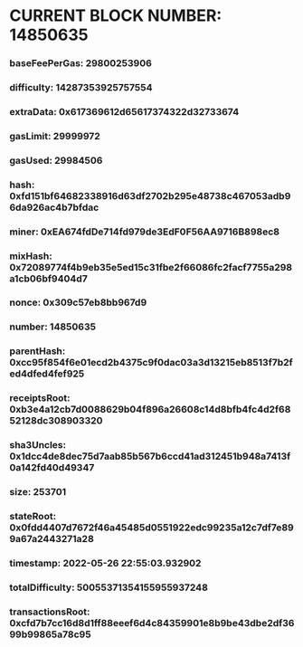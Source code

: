 # CURRENT BLOCK NUMBER: 14850635

### baseFeePerGas: 29800253906
### difficulty: 14287353925757554
### extraData: 0x617369612d65617374322d32733674
### gasLimit: 29999972
### gasUsed: 29984506
### hash: 0xfd151bf64682338916d63df2702b295e48738c467053adb96da926ac4b7bfdac
### miner: 0xEA674fdDe714fd979de3EdF0F56AA9716B898ec8
### mixHash: 0x72089774f4b9eb35e5ed15c31fbe2f66086fc2facf7755a298a1cb06bf9404d7
### nonce: 0x309c57eb8bb967d9
### number: 14850635
### parentHash: 0xcc95f854f6e01ecd2b4375c9f0dac03a3d13215eb8513f7b2fed4dfed4fef925
### receiptsRoot: 0xb3e4a12cb7d0088629b04f896a26608c14d8bfb4fc4d2f6852128dc308903320
### sha3Uncles: 0x1dcc4de8dec75d7aab85b567b6ccd41ad312451b948a7413f0a142fd40d49347
### size: 253701
### stateRoot: 0x0fdd4407d7672f46a45485d0551922edc99235a12c7df7e899a67a2443271a28
### timestamp: 2022-05-26 22:55:03.932902
### totalDifficulty: 50055371354155955937248
### transactionsRoot: 0xcfd7b7cc16d8d1ff88eeef6d4c84359901e8b9be43dbe2df3699b99865a78c95
